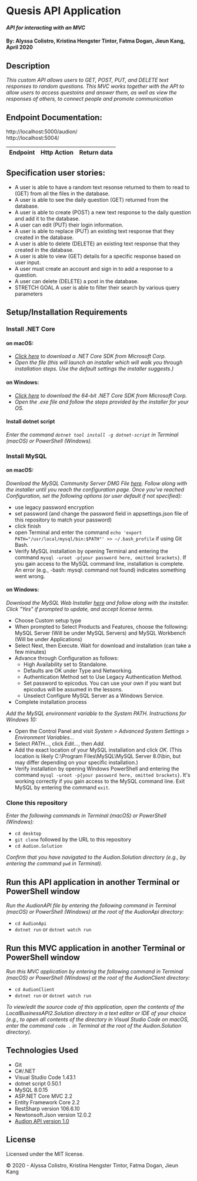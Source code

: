 # Quesis API Application

#### _API for interacting with an MVC_

#### By: **Alyssa Colistro, Kristina Hengster Tintor, Fatma Dogan, Jieun Kang**, April 2020

## Description

_This custom API allows users to GET, POST, PUT, and DELETE text responses to random questions. This MVC works together with the API to allow users to access questoins and answer them, as well as view the responses of others, to connect people and promote communication_

## Endpoint Documentation:

http://localhost:5000/audion/ <br>
http://localhost:5004/

| Endpoint | Http Action | Return data |
| ------------- |:-------------:| -------------------:|



## Specification user stories:
* A user is able to have a random text resonse returned to them to read to (GET) from all the files in the database.
* A user is able to see the daily question (GET) returned from the database.
* A user is able to create (POST) a new text response to the daily question and add it to the database.
* A user can edit (PUT) their login information.
* A user is able to replace (PUT) an existing text response that they created in the database. 
* A user is able to delete (DELETE) an existing text response that they created in the database.
* A user is able to view (GET) details for a specific response based on user input.
* A user must create an account and sign in to add a response to a question.
* A user can delete (DELETE) a post in the database.
* STRETCH GOAL A user is able to filter their search by various query parameters

## Setup/Installation Requirements

### Install .NET Core

#### on macOS:
* _[Click here](https://dotnet.microsoft.com/download/thank-you/dotnet-sdk-2.2.106-macos-x64-installer) to download a .NET Core SDK from Microsoft Corp._
* _Open the file (this will launch an installer which will walk you through installation steps. Use the default settings the installer suggests.)_

#### on Windows:
* _[Click here](https://dotnet.microsoft.com/download/thank-you/dotnet-sdk-2.2.203-windows-x64-installer) to download the 64-bit .NET Core SDK from Microsoft Corp._
* _Open the .exe file and follow the steps provided by the installer for your OS._

#### Install dotnet script
_Enter the command ``dotnet tool install -g dotnet-script`` in Terminal (macOS) or PowerShell (Windows)._

### Install MySQL

#### on macOS:
_Download the MySQL Community Server DMG File [here](https://dev.mysql.com/downloads/file/?id=484914). Follow along with the installer until you reach the configuration page. Once you've reached Configuration, set the following options (or user default if not specified):_
* use legacy password encryption
* set password (and change the password field in appsettings.json file of this repository to match your password)
* click finish
* open Terminal and enter the command ``echo 'export PATH="/usr/local/mysql/bin:$PATH"' >> ~/.bash_profile`` if using Git Bash.
* Verify MySQL installation by opening Terminal and entering the command ``mysql -uroot -p{your password here, omitted brackets}``. If you gain access to the MySQL command line, installation is complete. An error (e.g., -bash: mysql: command not found) indicates something went wrong.

#### on Windows:
_Download the MySQL Web Installer [here](https://dev.mysql.com/downloads/file/?id=484919) and follow along with the installer. Click "Yes" if prompted to update, and accept license terms._
* Choose Custom setup type
* When prompted to Select Products and Features, choose the following: MySQL Server (Will be under MySQL Servers) and MySQL Workbench (Will be under Applications)
* Select Next, then Execute. Wait for download and installation (can take a few minutes)
* Advance through Configuration as follows:
  - High Availability set to Standalone.
  - Defaults are OK under Type and Networking.
  - Authentication Method set to Use Legacy Authentication Method.
  - Set password to epicodus. You can use your own if you want but epicodus will be assumed in the lessons.
  - Unselect Configure MySQL Server as a Windows Service.
* Complete installation process

_Add the MySQL environment variable to the System PATH. Instructions for Windows 10:_
* Open the Control Panel and visit _System > Advanced System Settings > Environment Variables..._
* Select _PATH..._, click _Edit..._, then _Add_.
* Add the exact location of your MySQL installation and click _OK_. (This location is likely C:\Program Files\MySQL\MySQL Server 8.0\bin, but may differ depending on your specific installation.)
* Verify installation by opening Windows PowerShell and entering the command ``mysql -uroot -p{your password here, omitted brackets}``. It's working correctly if you gain access to the MySQL command line. Exit MySQL by entering the command ``exit``.

### Clone this repository

_Enter the following commands in Terminal (macOS) or PowerShell (Windows):_
* ``cd desktop``
* ``git clone`` followed by the URL to this repository
* ``cd Audion.Solution`` 

_Confirm that you have navigated to the Audion.Solution directory (e.g., by entering the command_ ``pwd`` _in Terminal)._


## Run this API application in another Terminal or PowerShell window
_Run the AudionAPI file by entering the following command in Terminal (macOS) or PowerShell (Windows) at the root of the AudionApi directory:_
  * ``cd AudionApi ``
  * ``dotnet run`` or ``dotnet watch run``

## Run this MVC application in another Terminal or PowerShell window

_Run this MVC application by entering the following command in Terminal (macOS) or PowerShell (Windows) at the root of the AudionClient directory:_
* ``cd AudionClient ``
* ``dotnet run`` or ``dotnet watch run``

_To view/edit the source code of this application, open the contents of the LocalBusinessAPI2.Solution directory in a text editor or IDE of your choice (e.g., to open all contents of the directory in Visual Studio Code on macOS, enter the command_ ``code .`` _in Terminal at the root of the Audion.Solution directory)._

## Technologies Used

* Git
* C#/.NET
* Visual Studio Code 1.43.1
* dotnet script 0.50.1
* MySQL 8.0.15
* ASP.NET Core MVC 2.2
* Entity Framework Core 2.2
* RestSharp version 106.6.10
* Newtonsoft.Json version 12.0.2
* [Audion API version 1.0](https://github.com/kristinaht/Audion.Solution.git)

## License

Licensed under the MIT license.

&copy; 2020 - Alyssa Colistro, Kristina Hengster Tintor, Fatma Dogan, Jieun Kang